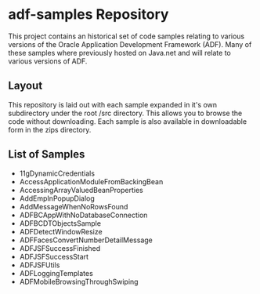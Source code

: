 # adf-samples Repository
This project contains an historical set of code samples relating to various versions of the Oracle Application Development Framework (ADF). 
Many of these samples where previously hosted on Java.net and will relate to various versions of ADF.

## Layout
This repository is laid out with each sample expanded in it's own subdirectory under the root /src directory. This allows you to browse the code without downloading.
Each sample is also available in downloadable form in the zips directory.

## List of Samples

* 11gDynamicCredentials
* AccessApplicationModuleFromBackingBean
* AccessingArrayValuedBeanProperties
* AddEmpInPopupDialog
* AddMessageWhenNoRowsFound
* ADFBCAppWithNoDatabaseConnection
* ADFBCDTObjectsSample
* ADFDetectWindowResize
* ADFFacesConvertNumberDetailMessage
* ADFJSFSuccessFinished
* ADFJSFSuccessStart
* ADFJSFUtils
* ADFLoggingTemplates
* ADFMobileBrowsingThroughSwiping
